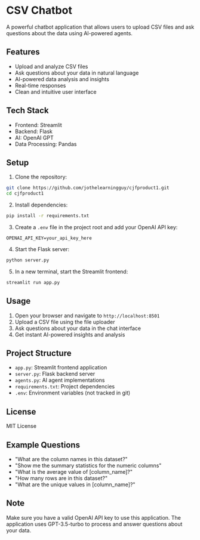 # CSV Chatbot

A powerful chatbot application that allows users to upload CSV files and ask questions about the data using AI-powered agents.

## Features

- Upload and analyze CSV files
- Ask questions about your data in natural language
- AI-powered data analysis and insights
- Real-time responses
- Clean and intuitive user interface

## Tech Stack

- Frontend: Streamlit
- Backend: Flask
- AI: OpenAI GPT
- Data Processing: Pandas

## Setup

1. Clone the repository:
```bash
git clone https://github.com/jothelearningguy/cjfproduct1.git
cd cjfproduct1
```

2. Install dependencies:
```bash
pip install -r requirements.txt
```

3. Create a `.env` file in the project root and add your OpenAI API key:
```
OPENAI_API_KEY=your_api_key_here
```

4. Start the Flask server:
```bash
python server.py
```

5. In a new terminal, start the Streamlit frontend:
```bash
streamlit run app.py
```

## Usage

1. Open your browser and navigate to `http://localhost:8501`
2. Upload a CSV file using the file uploader
3. Ask questions about your data in the chat interface
4. Get instant AI-powered insights and analysis

## Project Structure

- `app.py`: Streamlit frontend application
- `server.py`: Flask backend server
- `agents.py`: AI agent implementations
- `requirements.txt`: Project dependencies
- `.env`: Environment variables (not tracked in git)

## License

MIT License

## Example Questions

- "What are the column names in this dataset?"
- "Show me the summary statistics for the numeric columns"
- "What is the average value of [column_name]?"
- "How many rows are in this dataset?"
- "What are the unique values in [column_name]?"

## Note

Make sure you have a valid OpenAI API key to use this application. The application uses GPT-3.5-turbo to process and answer questions about your data. 